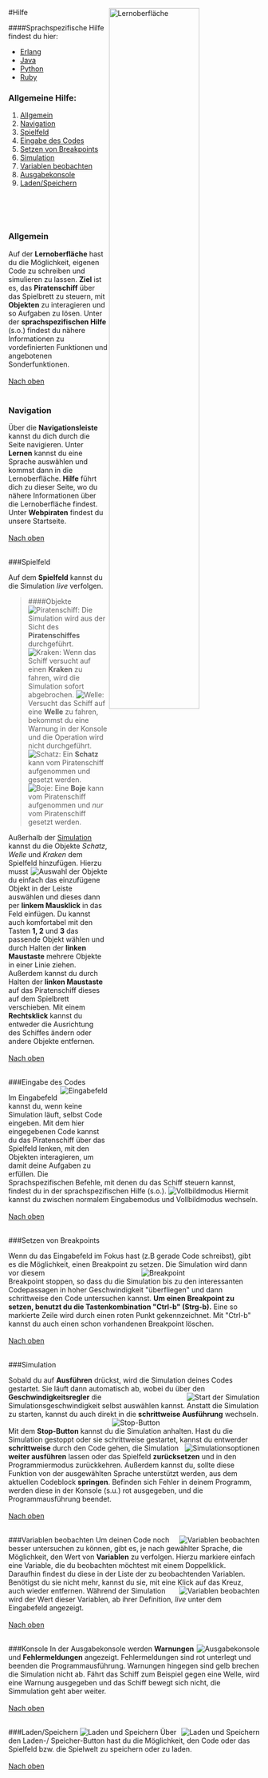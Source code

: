 
#Hilfe<img title = "Lernoberfläche" align="right" width="60%" height="60%" src="/assets/help/start.png">

####Sprachspezifische Hilfe findest du hier:
* [Erlang](erlang "Erlangspezifische Hilfe")
* [Java](java "Javaspezifische Hilfe")
* [Python](python "Pythonspezifische Hilfe")
* [Ruby](ruby "Rubyspezifische Hilfe")

### Allgemeine Hilfe:
1. [Allgemein](#allg)
1. [Navigation](#nav)
2. [Spielfeld](#feld)
3. [Eingabe des Codes](#eingabe)
4. [Setzen von Breakpoints](#breakp)
4. [Simulation](#sim)
5. [Variablen beobachten](#variablen)
6. [Ausgabekonsole](#kons)
7. [Laden/Speichern](#laden)<a name="allg"></a>
<br>
<br><br>

### Allgemein

Auf der **Lernoberfläche** hast du die Möglichkeit, eigenen
Code zu schreiben und simulieren zu lassen.
**Ziel** ist es, das **Piratenschiff** über das Spielbrett zu steuern,
mit **Objekten** zu interagieren und so Aufgaben zu lösen.
Unter der **sprachspezifischen Hilfe** (s.o.) findest du nähere Informationen
zu vordefinierten Funktionen und angebotenen Sonderfunktionen.
<br><br>
<a name="nav"></a>
[Nach oben](index "springe zum Anfang der Seite")
<br><br>

### Navigation

Über die **Navigationsleiste** kannst du dich durch die Seite navigieren.
Unter **Lernen** kannst du eine Sprache auswählen und kommst dann in die Lernoberfläche.
**Hilfe** führt dich zu dieser Seite, wo du nähere Informationen über die Lernoberfläche findest.
Unter **Webpiraten** findest du unsere Startseite.
<br><br>
<a name="feld"></a>
[Nach oben](index "springe zum Anfang der Seite")
<br><br>

###Spielfeld

Auf dem **Spielfeld** kannst du die Simulation *live* verfolgen.
<br>

> ####Objekte
> ![Piratenschiff: ]( /assets/frank/ship.gif "Piratenschiff") Die Simulation wird aus der Sicht des **Piratenschiffes** durchgeführt.
![Kraken: ]( /assets/frank/monster.gif "Kraken") Wenn das Schiff versucht auf einen **Kraken** zu fahren, wird die Simulation sofort abgebrochen.
![Welle: ]( /assets/frank/wave.gif "Welle") Versucht das Schiff auf eine **Welle** zu fahren, bekommst du eine Warnung in der Konsole und die Operation wird nicht durchgeführt.
![Schatz: ]( /assets/frank/treasure.gif "Schatz") Ein **Schatz** kann vom Piratenschiff aufgenommen und gesetzt werden.
![Boje: ]( /assets/frank/buoy.gif "Boje") Eine **Boje** kann vom Piratenschiff aufgenommen und *nur* vom Piratenschiff gesetzt werden.

Außerhalb der [Simulation](#sim) kannst du die Objekte *Schatz*, *Welle* und *Kraken* dem Spielfeld hinzufügen. Hierzu musst  <img title = "Auswahl der Objekte" align="right" src="/assets/help/objects.png">
du einfach das einzufügene Objekt in der Leiste auswählen und dieses dann per **linkem Mausklick** in das Feld einfügen.
Du kannst auch komfortabel mit den Tasten **1, 2** und **3** das passende Objekt wählen und durch Halten der **linken Maustaste**
mehrere Objekte in einer Linie ziehen.
Außerdem kannst du durch Halten der **linken Maustaste** auf das Piratenschiff dieses auf dem Spielbrett verschieben.
Mit einem **Rechtsklick** kannst du entweder die Ausrichtung des Schiffes ändern oder andere Objekte entfernen.
<br><br>
<a name="eingabe"></a>
[Nach oben](index "springe zum Anfang der Seite")
<br><br>


###Eingabe des Codes <img title = "Eingabefeld" align="right" src="/assets/help/codemirror.png">

Im Eingabefeld kannst du, wenn keine Simulation läuft, selbst Code eingeben.
Mit dem hier eingegebenen Code kannst du das Piratenschiff über das Spielfeld lenken, mit den Objekten interagieren, um damit deine Aufgaben zu erfüllen.
Die Sprachspezifischen Befehle, mit denen du das Schiff steuern kannst, findest du in der sprachspezifischen Hilfe (s.o.).
![]( /assets/help/big.png "Vollbildmodus") Hiermit kannst du zwischen normalem Eingabemodus und Vollbildmodus wechseln.
<br><br>
<a name="breakp"></a>
[Nach oben](index "springe zum Anfang der Seite")
<br><br>


###Setzen von Breakpoints

Wenn du das Eingabefeld im Fokus hast (z.B gerade Code schreibst), gibt es die Möglichkeit,  <img title = "Breakpoint" hspace = "150" align="right"    src="/assets/help/breakpoint.png">
einen Breakpoint zu setzen. Die Simulation wird dann vor diesem Breakpoint stoppen,
so dass du die Simulation bis zu den interessanten Codepassagen in hoher Geschwindigkeit
"überfliegen" und dann schrittweise den Code untersuchen kannst.
**Um einen Breakpoint zu setzen, benutzt du die Tastenkombination "Ctrl-b" (Strg-b).**
Eine so markierte Zeile wird durch einen roten Punkt gekennzeichnet. Mit "Ctrl-b" kannst
du auch einen schon vorhandenen Breakpoint löschen.
<br><br>
<a name="sim"></a>
[Nach oben](index "springe zum Anfang der Seite")
<br><br>






###Simulation

Sobald du auf **Ausführen** drückst, wird die Simulation deines Codes gestartet.
Sie läuft dann automatisch ab, wobei du über den **Geschwindigkeitsregler** die <img title = "Start der Simulation" align="right" src="/assets/help/simulation1.png">
Simulationsgeschwindigkeit selbst auswählen kannst. Anstatt die Simulation zu starten,
kannst du auch direkt in die **schrittweise Ausführung** wechseln. <img title = "Stop-Button" hspace = "200" align="right" src="/assets/help/stop.png">
Mit dem **Stop-Button** kannst du die Simulation anhalten.
Hast du die Simulation gestoppt oder sie schrittweise gestartet, kannst du entwerder **schrittweise** durch den Code gehen,<img title = "Simulationsoptionen" align="right" src="/assets/help/simulation2.png">
die Simulation **weiter ausführen** lassen oder das Spielfeld **zurücksetzen** und in den
Programmiermodus zurückkehren. Außerdem kannst du, sollte diese Funktion von der ausgewählten
Sprache unterstützt werden, aus dem aktuellen Codeblock **springen**.
Befinden sich Fehler in deinem Programm, werden diese in der Konsole (s.u.) rot ausgegeben, und die Programmausführung beendet.
<br><br>
<a name="variablen"></a>
[Nach oben](index "springe zum Anfang der Seite")
<br><br>

###Variablen beobachten <img title = "Variablen beobachten" align="right" src="/assets/help/variable2.png">
Um deinen Code noch besser untersuchen zu können, gibt es, je nach gewählter Sprache, die Möglichkeit,
den Wert von **Variablen** zu verfolgen. Hierzu markiere einfach eine Variable, die du beobachten möchtest
mit einem Doppelklick. Daraufhin findest du diese in der Liste der zu  beobachtenden Variablen.
Benötigst du sie nicht mehr, kannst du sie, mit eine Klick auf das Kreuz, auch wieder entfernen. <img title = "Variablen beobachten" align="right" src="/assets/help/variable1.png">
Während der Simulation wird der Wert dieser Variablen, ab ihrer Definition, *live* unter
dem Eingabefeld angezeigt.
<br><br>
<a name="kons"></a>
[Nach oben](index "springe zum Anfang der Seite")
<br><br>

###Konsole <img title = "Ausgabekonsole" align="right" src="/assets/help/console1.png">
In der Ausgabekonsole werden **Warnungen** und **Fehlermeldungen** angezeigt.
Fehlermeldungen sind rot unterlegt und beenden die Programmausführung.
Warnungen hingegen sind gelb brechen die Simulation nicht ab.
Fährt das Schiff zum Beispiel gegen eine Welle, wird eine Warnung ausgegeben
und das Schiff bewegt sich nicht, die Simmulation geht aber weiter.
<br><br>
<a name="laden"></a>
[Nach oben](index "springe zum Anfang der Seite")
<br><br>

###Laden/Speichern ![]( /assets/help/save1.png "Laden und Speichern")<img title = "Laden und Speichern" align="right" src="/assets/help/save2.png">
Über den Laden-/ Speicher-Button hast du die Möglichkeit,
den Code oder das Spielfeld bzw. die Spielwelt zu speichern
oder zu laden.
<br><br>
[Nach oben](index "springe zum Anfang der Seite")

